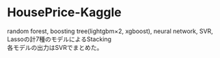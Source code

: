 # HousePrice-Kaggle
random forest, boosting tree(lightgbm×2, xgboost), neural network, SVR, Lassoの計7種のモデルによるStacking<br>
各モデルの出力はSVRでまとめた。
